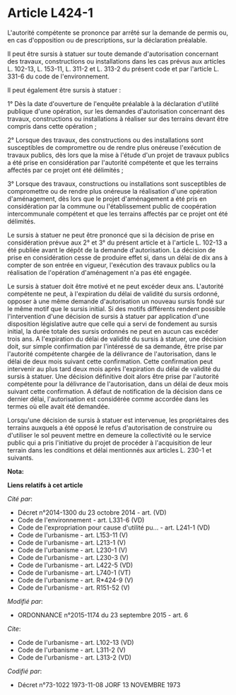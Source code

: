 # Article L424-1

L'autorité compétente se prononce par arrêté sur la demande de permis ou, en cas d'opposition ou de prescriptions, sur la
déclaration préalable. 

Il peut être sursis à statuer sur toute demande d'autorisation concernant des travaux, constructions ou installations dans
les cas prévus aux articles L. 102-13, L. 153-11, L. 311-2 et L. 313-2 du présent code et par l'article L. 331-6 du code de
l'environnement. 

Il peut également être sursis à statuer : 

1° Dès la date d'ouverture de l'enquête préalable à la déclaration d'utilité publique d'une opération, sur les demandes
d'autorisation concernant des travaux, constructions ou installations à réaliser sur des terrains devant être compris dans
cette opération ; 

2° Lorsque des travaux, des constructions ou des installations sont susceptibles de compromettre ou de rendre plus onéreuse
l'exécution de travaux publics, dès lors que la mise à l'étude d'un projet de travaux publics a été prise en considération
par l'autorité compétente et que les terrains affectés par ce projet ont été délimités ; 

3° Lorsque des travaux, constructions ou installations sont susceptibles de compromettre ou de rendre plus onéreuse la
réalisation d'une opération d'aménagement, dès lors que le projet d'aménagement a été pris en considération par la commune ou
l'établissement public de coopération intercommunale compétent et que les terrains affectés par ce projet ont été délimités. 

Le sursis à statuer ne peut être prononcé que si la décision de prise en considération prévue aux 2° et 3° du présent article
et à l'article L. 102-13 a été publiée avant le dépôt de la demande d'autorisation. La décision de prise en considération
cesse de produire effet si, dans un délai de dix ans à compter de son entrée en vigueur, l'exécution des travaux publics ou
la réalisation de l'opération d'aménagement n'a pas été engagée. 

Le sursis à statuer doit être motivé et ne peut excéder deux ans. L'autorité compétente ne peut, à l'expiration du délai de
validité du sursis ordonné, opposer à une même demande d'autorisation un nouveau sursis fondé sur le même motif que le sursis
initial. Si des motifs différents rendent possible l'intervention d'une décision de sursis à statuer par application d'une
disposition législative autre que celle qui a servi de fondement au sursis initial, la durée totale des sursis ordonnés ne
peut en aucun cas excéder trois ans. A l'expiration du délai de validité du sursis à statuer, une décision doit, sur simple
confirmation par l'intéressé de sa demande, être prise par l'autorité compétente chargée de la délivrance de l'autorisation,
dans le délai de deux mois suivant cette confirmation. Cette confirmation peut intervenir au plus tard deux mois après
l'expiration du délai de validité du sursis à statuer. Une décision définitive doit alors être prise par l'autorité
compétente pour la délivrance de l'autorisation, dans un délai de deux mois suivant cette confirmation. A défaut de
notification de la décision dans ce dernier délai, l'autorisation est considérée comme accordée dans les termes où elle avait
été demandée. 

Lorsqu'une décision de sursis à statuer est intervenue, les propriétaires des terrains auxquels a été opposé le refus
d'autorisation de construire ou d'utiliser le sol peuvent mettre en demeure la collectivité ou le service public qui a pris
l'initiative du projet de procéder à l'acquisition de leur terrain dans les conditions et délai mentionnés aux articles L.
230-1 et suivants.

**Nota:**



**Liens relatifs à cet article**

_Cité par_:

  - Décret n°2014-1300 du 23 octobre 2014 - art. (VD)
  - Code de l'environnement - art. L331-6 (VD)
  - Code de l'expropriation pour cause d'utilité pu... - art. L241-1 (VD)
  - Code de l'urbanisme - art. L153-11 (V)
  - Code de l'urbanisme - art. L213-1 (V)
  - Code de l'urbanisme - art. L230-1 (V)
  - Code de l'urbanisme - art. L230-3 (V)
  - Code de l'urbanisme - art. L422-5 (VD)
  - Code de l'urbanisme - art. L740-1 (VT)
  - Code de l'urbanisme - art. R*424-9 (V)
  - Code de l'urbanisme - art. R151-52 (V)

_Modifié par_:

  - ORDONNANCE n°2015-1174 du 23 septembre 2015 - art. 6

_Cite_:

  - Code de l'urbanisme - art. L102-13 (VD)
  - Code de l'urbanisme - art. L311-2 (V)
  - Code de l'urbanisme - art. L313-2 (VD)

_Codifié par_:

  - Décret n°73-1022 1973-11-08 JORF 13 NOVEMBRE 1973
